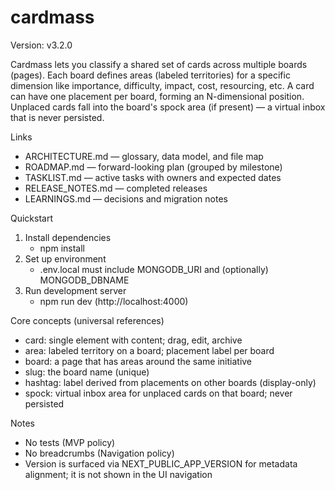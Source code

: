 # cardmass

Version: v3.2.0

Cardmass lets you classify a shared set of cards across multiple boards (pages). Each board defines areas (labeled territories) for a specific dimension like importance, difficulty, impact, cost, resourcing, etc. A card can have one placement per board, forming an N-dimensional position. Unplaced cards fall into the board's spock area (if present) — a virtual inbox that is never persisted.

Links
- ARCHITECTURE.md — glossary, data model, and file map
- ROADMAP.md — forward-looking plan (grouped by milestone)
- TASKLIST.md — active tasks with owners and expected dates
- RELEASE_NOTES.md — completed releases
- LEARNINGS.md — decisions and migration notes

Quickstart
1) Install dependencies
   - npm install
2) Set up environment
   - .env.local must include MONGODB_URI and (optionally) MONGODB_DBNAME
3) Run development server
   - npm run dev (http://localhost:4000)

Core concepts (universal references)
- card: single element with content; drag, edit, archive
- area: labeled territory on a board; placement label per board
- board: a page that has areas around the same initiative
- slug: the board name (unique)
- hashtag: label derived from placements on other boards (display-only)
- spock: virtual inbox area for unplaced cards on that board; never persisted

Notes
- No tests (MVP policy)
- No breadcrumbs (Navigation policy)
- Version is surfaced via NEXT_PUBLIC_APP_VERSION for metadata alignment; it is not shown in the UI navigation
